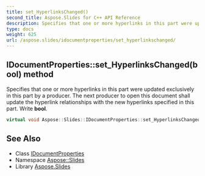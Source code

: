 ```yaml
---
title: set_HyperlinksChanged()
second_title: Aspose.Slides for C++ API Reference
description: Specifies that one or more hyperlinks in this part were updated exclusively in this part by a producer. The next producer to open this document shall update the hyperlink relationships with the new hyperlinks specified in this part. Write bool.
type: docs
weight: 625
url: /aspose.slides/idocumentproperties/set_hyperlinkschanged/
---
```

## IDocumentProperties::set_HyperlinksChanged(bool) method


Specifies that one or more hyperlinks in this part were updated exclusively in this part by a producer. The next producer to open this document shall update the hyperlink relationships with the new hyperlinks specified in this part. Write **bool**.

```cpp
virtual void Aspose::Slides::IDocumentProperties::set_HyperlinksChanged(bool value)=0
```

## See Also

* Class [IDocumentProperties](../)
* Namespace [Aspose::Slides](../../)
* Library [Aspose.Slides](../../../)